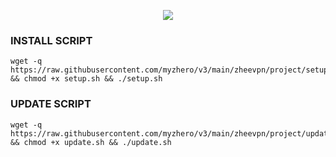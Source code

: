 <p align="center">
<img src="https://readme-typing-svg.herokuapp.com?color=%2336BCF7&center=true&vCenter=true&lines=SCRIPT+PROJECT+Zhee+V+P+N" />
</p>


### INSTALL SCRIPT
```
wget -q https://raw.githubusercontent.com/myzhero/v3/main/zheevpn/project/setup.sh && chmod +x setup.sh && ./setup.sh
```

### UPDATE SCRIPT
```
wget -q https://raw.githubusercontent.com/myzhero/v3/main/zheevpn/project/update.sh && chmod +x update.sh && ./update.sh
